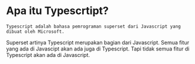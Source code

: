 # Apa itu Typescrtipt?

`Typescript adalah bahasa pemrograman superset dari Javascript yang dibuat oleh Microsoft.`

Superset artinya Typescript merupakan bagian dari Javascript. Semua fitur yang ada di Javascipt akan ada juga di Typescript. Tapi tidak semua fitur di Typescript akan ada di Javascript.
